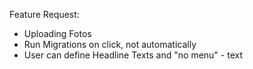 Feature Request:

- Uploading Fotos
- Run Migrations on click, not automatically
- User can define Headline Texts and "no menu" - text